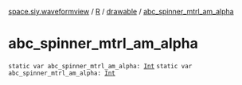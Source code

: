 [space.siy.waveformview](../../index.md) / [R](../index.md) / [drawable](index.md) / [abc_spinner_mtrl_am_alpha](./abc_spinner_mtrl_am_alpha.md)

# abc_spinner_mtrl_am_alpha

`static var abc_spinner_mtrl_am_alpha: `[`Int`](https://kotlinlang.org/api/latest/jvm/stdlib/kotlin/-int/index.html)
`static var abc_spinner_mtrl_am_alpha: `[`Int`](https://kotlinlang.org/api/latest/jvm/stdlib/kotlin/-int/index.html)